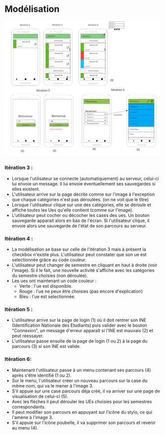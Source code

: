 # Modélisation
![Model](https://github.com/L3-Info-Miage-Universite-Cote-D-Azur/pl2020-plplb/blob/master/documentation/ihm/modelisation.png)

### Itération 3 :
- Lorsque l'utilisateur se connecte (automatiquement) au serveur, celui-ci lui envoie un message.
Il lui envoie éventuellement ses sauvegardes si elles existent.
- L'utilisateur arrive sur la page décrite comme sur l'image à l'exception que chaque catégories
n'est pas déroulées. (on ne voit que le titre)
- Lorsque l'utilisateur clique sur une des catégories, elle se déroule et affiche toutes les Ues
qu'elle contient (comme sur l'image).
- L'utilisateur peut cocher ou décocher les cases des ues. Un bouton sauvegarde apparait alors en bas
de l'écran. Si l'utilisateur clique, il envoie alors une sauvegarde de l'état de son parcours au serveur.

### Itération 4 :
- La modélisation se base sur celle de l'itération 3 mais à présent la checkbox n'existe plus. L'utilisateur
peut constater que son ue est selectionnée grâce au code couleur.
- L'utilisateur peut changer de semestre en cliquant en haut à droite (voir l'image). Si il le fait, une
nouvelle activité s'affiche avec les catégories du semestre choisies (non déroulée).
- Les ues ont maintenant un code couleur :
    - Verte : l'ue est disponible.
    - Rouge : l'ue ne peux être choisies (pas encore d'explication)
    - Bleu : l'ue est selectionnée.

### Itération 5 :
- L'utilisateur arrive sur la page de login (1) où il doit rentrer son INE (Identification Nationale des Etudiants)
puis valider avec le bouton "Connexion", un message d'erreur apparaît si l'INE est mauvais (2) et peut réessayer.
- L'utilisateur passe ensuite de la page de login (1 ou 2) à la page du parcours (3) si son INE est valide.

### Itération 6:
- Maintenant l'utilisateur passe à un menu contenant ses parcours (4) après s'être identifié (1 ou 2).
- Sur le menu, l'utilisateur créer un nouveau parcours sur la case du même nom, qui va le mener à l'image 3.
- S'il appuie sur une case parcours déja créé, il va arriver sur une page de visualisation de celui-ci (5).
- Avec les flèches il peut dérouler les UEs choisies pour les semestres correspondants.
- Il peut modifier son parcours en appuyant sur l'icône du stylo, ce qui l'amène à l'image 3.
- S'il appuie sur l'icône poubelle, il va supprimer son parcours et revenir au menu (4).

